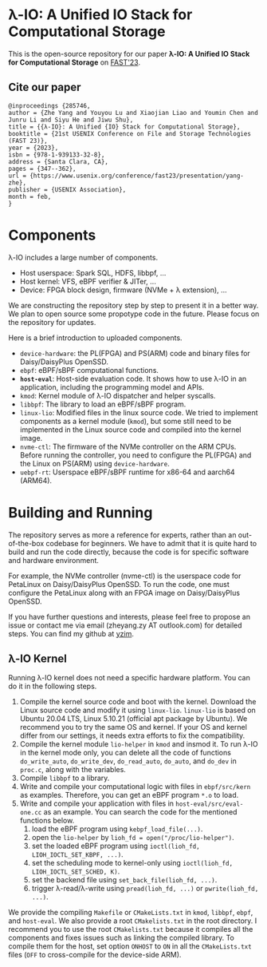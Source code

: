 # λ-IO: A Unified IO Stack for Computational Storage

This is the open-source repository for our paper
 **λ-IO: A Unified IO Stack for Computational Storage** on [FAST'23](https://www.usenix.org/conference/fast23/presentation/yang-zhe).



## Cite our paper
```
@inproceedings {285746,
author = {Zhe Yang and Youyou Lu and Xiaojian Liao and Youmin Chen and Junru Li and Siyu He and Jiwu Shu},
title = {{λ-IO}: A Unified {IO} Stack for Computational Storage},
booktitle = {21st USENIX Conference on File and Storage Technologies (FAST 23)},
year = {2023},
isbn = {978-1-939133-32-8},
address = {Santa Clara, CA},
pages = {347--362},
url = {https://www.usenix.org/conference/fast23/presentation/yang-zhe},
publisher = {USENIX Association},
month = feb,
}
```

# Components
λ-IO includes a large number of components.
- Host userspace: Spark SQL, HDFS, libbpf, ...
- Host kernel: VFS, eBPF verifier & JITer, ...
- Device: FPGA block design, firmware (NVMe + λ extension), ...

We are constructing the repository step by step to present it in a better way.
We plan to open source some propotype code in the future.
Please focus on the repository for updates.

Here is a brief introduction to uploaded components.
- `device-hardware`: the PL(FPGA) and PS(ARM) code and binary files for Daisy/DaisyPlus OpenSSD.
- `ebpf`: eBPF/sBPF computational functions.
- **`host-eval`**: Host-side evaluation code. It shows how to use λ-IO in an application, including the programming model and APIs.
- `kmod`: Kernel module of λ-IO dispatcher and helper syscalls.
- `libbpf`: The library to load an eBPF/sBPF program.
- `linux-lio`: Modified files in the linux source code. We tried to implement components as a kernel module (`kmod`), but some still need to be implemented in the Linux source code and compiled into the kernel image.
- `nvme-ctl`: The firmware of the NVMe controller on the ARM CPUs. Before running the controller, you need to configure the PL(FPGA) and the Linux on PS(ARM) using `device-hardware`.
- `uebpf-rt`: Userspace eBPF/sBPF runtime for x86-64 and aarch64 (ARM64).

# Building and Running
The repository serves as more a reference for experts, rather than an out-of-the-box codebase for beginners.
We have to admit that it is quite hard to build and run the code directly, because the code is for specific software and hardware environment.

For example, the NVMe controller (nvme-ctl) is the userspace code for PetaLinux on Daisy/DaisyPlus OpenSSD.
To run the code, one must configure the PetaLinux along with an FPGA image on Daisy/DaisyPlus OpenSSD.

If you have further questions and interests, please feel free to propose an issue or contact me via email (zheyang.zy AT outlook.com) for detailed steps.
You can find my github at [yzim](https://github.com/yzim/).

## λ-IO Kernel
Running λ-IO kernel does not need a specific hardware platform.
You can do it in the following steps.

1. Compile the kernel source code and boot with the kernel. 
Download the Linux source code and modify it using `linux-lio`.
`linux-lio` is based on Ubuntu 20.04 LTS, Linux 5.10.21 (official apt package by Ubuntu).
We recommend you to try the same OS and kernel.
If your OS and kernel differ from our settings, it needs extra efforts to fix the compatibility.
2. Compile the kernel module `lio-helper` in `kmod` and insmod it. 
To run λ-IO in the kernel mode only, you can delete all the code of functions `do_write_auto`, `do_write_dev`, `do_read_auto`, `do_auto`, and `do_dev` in `proc.c`, along with the variables.
3. Compile `libbpf` to a library.
4. Write and compile your computational logic with files in `ebpf/src/kern` as examples.
Therefore, you can get an eBPF program `*.o` to load.
5. Write and compile your application with files in `host-eval/src/eval-one.cc` as an example.
You can search the code for the mentioned functions below.
    1) load the eBPF program using `kebpf_load_file(...)`.
    2) open the `lio-helper` by `lioh_fd = open("/proc/lio-helper")`.
    3) set the loaded eBPF program using `ioctl(lioh_fd, LIOH_IOCTL_SET_KBPF, ...)`.
    4) set the scheduling mode to kernel-only using `ioctl(lioh_fd, LIOH_IOCTL_SET_SCHED, K)`.
    5) set the backend file using `set_back_file(lioh_fd, ...)`.
    6) trigger λ-read/λ-write using `pread(lioh_fd, ...)` or `pwrite(lioh_fd, ...)`.

We provide the compiling `Makefile` or `CMakeLists.txt` in `kmod`, `libbpf`, `ebpf`, and `host-eval`.
We also provide a root `CMakelists.txt` in the root directory.
I recommend you to use the root `CMakelists.txt` because it compiles all the components and fixes issues such as linking the compiled library.
To compile them for the host, set option `ONHOST` to `ON` in all the `CMakeLists.txt` files (`OFF` to cross-compile for the device-side ARM).
